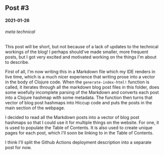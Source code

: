 ## Post #3
#### 2021-01-26
###### meta technical

This post will be short, but not because of a lack of updates to the 
technical workings of the blog! I perhaps should've made smaller, more 
frequent posts, but I got very excited and motivated working on the things 
I'm about to describe.

First of all, I'm now writing this in a Markdown file which my IDE renders 
in live time, which is a much nicer experience that writing prose into a 
vector in the body of Clojure code. When the `generate-index-html!` function 
is called, it iterates through all the markdown blog post files in this 
folder, does some woefully incomplete parsing of the Markdown and converts each 
post into a Clojure hashmap with some metadata. The function then turns that 
vector of blog post hashmaps into Hiccup code and puts the posts in the main 
section of the webpage.

I decided to read all the Markdown posts into a vector of blog post 
hashmaps so that I could use it for multiple things on the website. For one, it 
is used to populate the Table of Contents. It is also used to create unique 
pages for each post, which I'll soon be linking to in the Table of Contents.

I think I'll split the Github Actions deployment description into a separate 
post for now.
